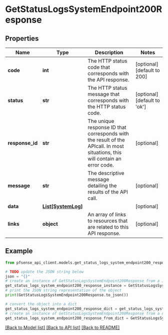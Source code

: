 # GetStatusLogsSystemEndpoint200Response


## Properties

Name | Type | Description | Notes
------------ | ------------- | ------------- | -------------
**code** | **int** | The HTTP status code that corresponds with the API response. | [optional] [default to 200]
**status** | **str** | The HTTP status message that corresponds with the HTTP status code. | [optional] [default to 'ok']
**response_id** | **str** | The unique response ID that corresponds with the result of the APIcall. In most situations, this will contain an error code. | [optional] 
**message** | **str** | The descriptive message detailing the results of the API call. | [optional] 
**data** | [**List[SystemLog]**](SystemLog.md) |  | [optional] 
**links** | **object** | An array of links to resources that are related to this API response. | [optional] 

## Example

```python
from pfsense_api_client.models.get_status_logs_system_endpoint200_response import GetStatusLogsSystemEndpoint200Response

# TODO update the JSON string below
json = "{}"
# create an instance of GetStatusLogsSystemEndpoint200Response from a JSON string
get_status_logs_system_endpoint200_response_instance = GetStatusLogsSystemEndpoint200Response.from_json(json)
# print the JSON string representation of the object
print(GetStatusLogsSystemEndpoint200Response.to_json())

# convert the object into a dict
get_status_logs_system_endpoint200_response_dict = get_status_logs_system_endpoint200_response_instance.to_dict()
# create an instance of GetStatusLogsSystemEndpoint200Response from a dict
get_status_logs_system_endpoint200_response_from_dict = GetStatusLogsSystemEndpoint200Response.from_dict(get_status_logs_system_endpoint200_response_dict)
```
[[Back to Model list]](../README.md#documentation-for-models) [[Back to API list]](../README.md#documentation-for-api-endpoints) [[Back to README]](../README.md)


